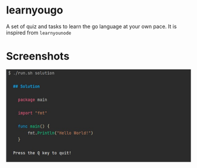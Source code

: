# learnyougo
A set of quiz and tasks to learn the go language at your own pace. It is inspired from `learnyounode`

# Screenshots
![Solution](./assets/images/solution.jpg)
